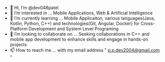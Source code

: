 - 👋 Hi, I’m @dev048patel
- 👀 I’m interested in ... Mobile Applications, Web & Artificial Intelligence 
- 🌱 I’m currently learning ... Mobile Applicaiton, various languages(Java, Kotlin, Python, C++) and technologies(Git, Angular, Docker) for Cross-Platform Development and System Level Programing
- 💞️ I’m looking to collaborate on ... Seeking collaborations in C++ and mobile app development to enhance skills and engage in hands-on projects
- 📫 How to reach me ... with my email address " p.p.dev2004@gmail.com "
<!---
dev048patel/dev048patel is a ✨ special ✨ repository because its `README.md` (this file) appears on your GitHub profile.
You can click the Preview link to take a look at your changes.
--->
